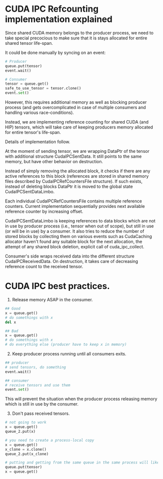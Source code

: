 # CUDA IPC Refcounting implementation explained

Since shared CUDA memory belongs to the producer process, we need to take special precocious to make sure that it is stays allocated for entire shared tensor life-span.

It could be done manually by syncing on an event:

```python
# Producer
queue.put(tensor)
event.wait()

# Consumer
tensor = queue.get()
safe_to_use_tensor = tensor.clone()
event.set()
```

However, this requires additional memory as well as blocking producer process (and gets overcomplicated in case of multiple consumers and handling various race-conditions).

Instead, we are implementing reference counting for shared CUDA (and HIP) tensors, which will take care of keeping producers memory allocated for entire tensor's life-span.

Details of implementation follow.

At the moment of sending tensor, we are wrapping DataPtr of the tensor with additional structure CudaIPCSentData. It still points to the same memory, but have other behavior on destruction.

Instead of simply removing the allocated block, it checks if there are any active references to this block (references are stored in shared memory files described by CudaIPCRefCountersFile structure). If such exists, instead of deleting blocks DataPtr it is moved to the global state CudaIPCSentDataLimbo.

Each individual CudaIPCRefCountersFile contains multiple reference counters. Current implementation sequentially provides next available reference counter by increasing offset.

CudaIPCSentDataLimbo is keeping references to data blocks which are not in use by producer process (i.e., tensor when out of scope), but still in use (or will be in use) by a consumer. It also tries to reduce the number of stored blocks by collecting them on various events such as CudaCaching allocator haven't found any suitable block for the next allocation, the attempt of any shared block deletion, explicit call of cuda_ipc_collect.

Consumer's side wraps received data into the different structure CudaIPCReceivedData. On destruction, it takes care of decreasing reference count to the received tensor.

# CUDA IPC best practices.

1. Release memory ASAP in the consumer.

  ```python
  ## Good
  x = queue.get()
  # do somethings with x
  del x

  ## Bad
  x = queue.get()
  # do somethings with x
  # do everything else (producer have to keep x in memory)
  ```

2. Keep producer process running until all consumers exits.

  ```python
  ## producer
  # send tensors, do something
  event.wait()

  ## consumer
  # receive tensors and use them
  event.set()
  ```

  This will prevent the situation when the producer process releasing memory which is still in use by the consumer.

3. Don't pass received tensors.

  ```python
  # not going to work
  x = queue.get()
  queue_2.put(x)

  # you need to create a process-local copy
  x = queue.get()
  x_clone = x.clone()
  queue_2.put(x_clone)

  # putting and getting from the same queue in the same process will likely end up with segfault
  queue.put(tensor)
  x = queue.get()
  ```
